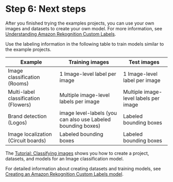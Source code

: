 # Step 6: Next steps<a name="gs-step-next"></a>

After you finished trying the examples projects, you can use your own images and datasets to create your own model\. For more information, see [Understanding Amazon Rekognition Custom Labels](understanding-custom-labels.md)\.

Use the labeling information in the following table to train models similar to the example projects\.


| Example | Training images | Test images | 
| --- | --- | --- | 
|  Image classification \(Rooms\)  |  1 Image\-level label per image  |  1 Image\-level label per image   | 
|  Multi\-label classification \(Flowers\)  |  Multiple image\-level labels per image  |  Multiple image\-level labels per image  | 
|  Brand detection \(Logos\)  |  image level\-labels \(you can also use Labeled bounding boxes\)  |  Labeled bounding boxes  | 
|  Image localization \(Circuit boards\)  |  Labeled bounding boxes  |  Labeled bounding boxes  | 

The [Tutorial: Classifying images](tutorial-classification.md) shows you how to create a project, datasets, and models for an Image classification model\.

For detailed information about creating datasets and training models, see [Creating an Amazon Rekognition Custom Labels model](creating-model.md)\.